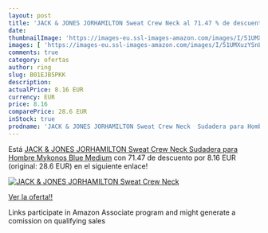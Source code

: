 ```yaml
---
layout: post
title: 'JACK & JONES JORHAMILTON Sweat Crew Neck al 71.47 % de descuento'
date: 
thumbnailImage: 'https://images-eu.ssl-images-amazon.com/images/I/51UMXuzYSnL._SL200_.jpg'
images: [ 'https://images-eu.ssl-images-amazon.com/images/I/51UMXuzYSnL._SL200_.jpg' ]
comments: true
category: ofertas
author: ring
slug: B01EJB5PKK
description:
actualPrice: 8.16 EUR
currency: EUR
price: 8.16
comparePrice: 28.6 EUR
inStock: true
prodname: 'JACK & JONES JORHAMILTON Sweat Crew Neck  Sudadera para Hombre   Mykonos Blue  Medium'
---
```


Está [JACK & JONES JORHAMILTON Sweat Crew Neck  Sudadera para Hombre   Mykonos Blue  Medium](https://www.amazon.es/dp/B01EJB5PKK/?tag=tolees-21) con 71.47 de descuento por 8.16 EUR (original: 28.6 EUR) en el siguiente enlace!

[![JACK & JONES JORHAMILTON Sweat Crew Neck](https://images-eu.ssl-images-amazon.com/images/I/51UMXuzYSnL._SL200_.jpg)](https://www.amazon.es/dp/B01EJB5PKK/?tag=tolees-21)

[Ver la oferta!!](https://www.amazon.es/dp/B01EJB5PKK/?tag=tolees-21)

Links participate in Amazon Associate program and might generate a comission on qualifying sales


